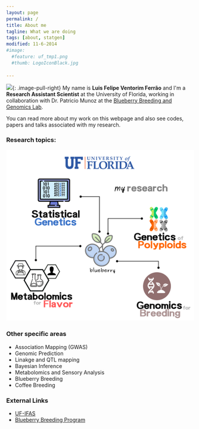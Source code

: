 ```yaml
---
layout: page
permalink: /
title: About me
tagline: What we are doing
tags: [about, statgen]
modified: 11-6-2014
#image:
  #feature: uf_tmp1.png
  #thumb: LogoIconBlack.jpg

---
```


<img src="{{ site.url }}/images/felipe.jpg" width="120">{: .image-pull-right}  My name is **Luis Felipe Ventorim Ferrão** and I'm a **Research Assistant Scientist** at the University of Florida, working in collaboration with Dr. Patricio Munoz at the [Blueberry Breeding and Genomics Lab](https://www.blueberrybreeding.com/). 

You can read more about my work on this webpage and also see codes, papers and talks associated with my research.

### Research topics:

<p align="center">
  <img src="/images/logo2.png" />
</p>

### Other specific areas

- Association Mapping (GWAS)
- Genomic Prediction
- Linakge and QTL mapping
- Bayesian Inference
- Metabolomics and Sensory Analysis
- Blueberry Breeding
- Coffee Breeding

### External Links
- [UF-IFAS](https://hos.ifas.ufl.edu/people/on-campus-faculty/)
- [Blueberry Breeding Program](https://www.blueberrybreeding.com/)


